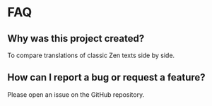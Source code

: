 # FAQ

## Why was this project created?

To compare translations of classic Zen texts side by side.

## How can I report a bug or request a feature?

Please open an issue on the GitHub repository.
